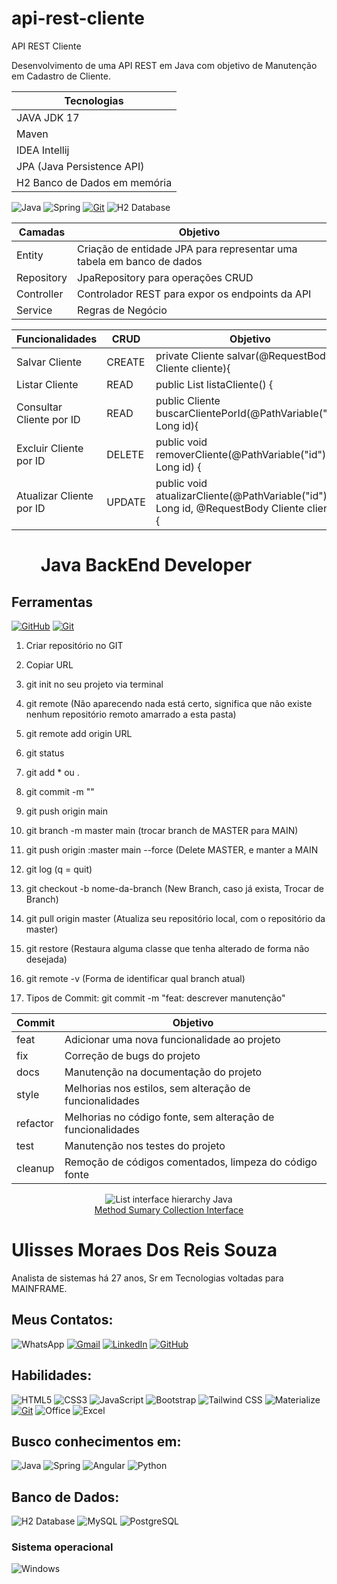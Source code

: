 # api-rest-cliente
API REST Cliente

Desenvolvimento de uma API REST em Java com objetivo de Manutenção em Cadastro de Cliente.

| Tecnologias                  |
| -----------------------------| 
| JAVA JDK 17                  |
| Maven                        |
| IDEA Intellij                |
| JPA (Java Persistence API)   |
| H2 Banco de Dados em memória |

![Java](https://img.shields.io/badge/java-%23ED8B00.svg?style=for-the-badge&logo=openjdk&logoColor=white)
![Spring](https://img.shields.io/badge/spring-%236DB33F.svg?style=for-the-badge&logo=spring&logoColor=white)
[![Git](https://img.shields.io/badge/Git-000?style=for-the-badge&logo=git&logoColor=E94D5F)](https://git-scm.com/doc)
![H2 Database](https://img.shields.io/badge/Database-H2-blue)

| Camadas    | Objetivo                                                              |
| ---------- | --------------------------------------------------------------------- | 
| Entity     | Criação de entidade JPA para representar uma tabela em banco de dados |
| Repository | JpaRepository para operações CRUD                                     | 
| Controller | Controlador REST para expor os endpoints da API                       |
| Service    | Regras de Negócio                                                     |

| Funcionalidades          | CRUD   | Objetivo                                                                                  |
| ------------------------ | ------ | ----------------------------------------------------------------------------------------- | 
| Salvar Cliente           | CREATE | private Cliente salvar(@RequestBody Cliente cliente){                                     |
| Listar Cliente           | READ   | public List<Cliente> listaCliente() {                                                     | 
| Consultar Cliente por ID | READ   | public Cliente buscarClientePorId(@PathVariable("id") Long id){                           |
| Excluir Cliente por ID   | DELETE | public void removerCliente(@PathVariable("id") Long id) {                                 |
| Atualizar Cliente por ID | UPDATE | public void atualizarCliente(@PathVariable("id") Long id, @RequestBody Cliente cliente) { |

<h1>   
     <img align="center" width="40px">
    <span> Java BackEnd Developer</span>
</h1>

## Ferramentas
[![GitHub](https://img.shields.io/badge/GitHub-000?style=for-the-badge&logo=github&logoColor=30A3DC)](https://docs.github.com/)
[![Git](https://img.shields.io/badge/Git-000?style=for-the-badge&logo=git&logoColor=E94D5F)](https://git-scm.com/doc) 

01. Criar repositório no GIT

02. Copiar URL

03. git init no seu projeto via terminal

04. git remote <enter>  (Não aparecendo nada está certo, significa que não existe nenhum repositório remoto amarrado a esta pasta)

05. git remote add origin URL

06. git status

07. git add * ou .

08. git commit -m ""

09. git push origin main

10. git branch -m master main (trocar branch de MASTER para MAIN)

11. git push origin :master main --force (Delete MASTER, e manter a MAIN

12. git log (q = quit)

13. git checkout -b nome-da-branch (New Branch, caso já exista, Trocar de Branch)

14. git pull origin master (Atualiza seu repositório local, com o repositório da master)

15. git restore (Restaura alguma classe que tenha alterado de forma não desejada)

16. git remote -v (Forma de identificar qual branch atual)

17. Tipos de Commit: git commit -m "feat: descrever manutenção"

| Commit   | Objetivo                                                    |
| -------- | ----------------------------------------------------------- | 
| feat     | Adicionar uma nova funcionalidade ao projeto                |
| fix      | Correção de bugs do projeto                                 | 
| docs     | Manutenção na documentação do projeto                       |
| style    | Melhorias nos estilos, sem alteração de funcionalidades     |
| refactor | Melhorias no código fonte, sem alteração de funcionalidades |
| test     | Manutenção nos testes do projeto                            |
| cleanup  | Remoção de códigos comentados, limpeza do código fonte      |

<p align="center">
<img src="./assets/image/collection-framework-methods.png" alt="List interface hierarchy Java"><br>
<a href="https://docs.oracle.com/en/java/javase/17/docs/api/java.base/java/util/Collection.html">Method Sumary Collection Interface</a>
</p>


# Ulisses Moraes Dos Reis Souza

Analista de sistemas há 27 anos, Sr em Tecnologias voltadas para MAINFRAME.

## Meus Contatos:

![WhatsApp](https://img.shields.io/badge/-+55.67.99143.3242-000?style=for-the-badge&logo=whatsapp&logoColor=62b1d4&color:FFF)
[![Gmail](https://img.shields.io/badge/Gmail-333333?style=for-the-badge&logo=gmail&logoColor=red)](mailto:ulissesmoraes74@gmail.com)
[![LinkedIn](https://img.shields.io/badge/LinkedIn-000?style=for-the-badge&logo=linkedin&logoColor=0E76A8)](https://www.linkedin.com/in/ulissesmoraesrsouza/)
[![GitHub](https://img.shields.io/badge/GitHub-100000?style=for-the-badge&logo=github&logoColor=white)](https://github.com/UlissesMoraesTI)

## Habilidades:

![HTML5](https://img.shields.io/badge/HTML5-000?style=for-the-badge&logo=html5)
![CSS3](https://img.shields.io/badge/CSS3-000?style=for-the-badge&logo=css3&logoColor=264CE4)
![JavaScript](https://img.shields.io/badge/JavaScript-000?style=for-the-badge&logo=javascript)
![Bootstrap](https://img.shields.io/badge/bootstrap-%238511FA.svg?style=for-the-badge&logo=bootstrap&logoColor=white)
![Tailwind CSS](https://img.shields.io/badge/Tailwindcss-000?style=for-the-badge&logo=tailwindcss)
![Materialize](https://img.shields.io/badge/Materialize-000?style=for-the-badge&logo=css)
[![Git](https://img.shields.io/badge/Git-000?style=for-the-badge&logo=git&logoColor=E94D5F)](https://git-scm.com/doc)
![Office](https://img.shields.io/badge/Microsoft_Office-D83B01?style=for-the-badge&logo=microsoft-office&logoColor=white)
![Excel](https://img.shields.io/badge/Microsoft_Excel-217346?style=for-the-badge&logo=microsoft-excel&logoColor=white)

## Busco conhecimentos em:

![Java](https://img.shields.io/badge/java-%23ED8B00.svg?style=for-the-badge&logo=openjdk&logoColor=white)
![Spring](https://img.shields.io/badge/spring-%236DB33F.svg?style=for-the-badge&logo=spring&logoColor=white)
![Angular](https://img.shields.io/badge/Angular-DD0031?style=for-the-badge&logo=angular&logoColor=white)
![Python](https://img.shields.io/badge/python-3670A0?style=for-the-badge&logo=python&logoColor=ffdd54)

## Banco de Dados:

![H2 Database](https://img.shields.io/badge/Database-H2-blue)
![MySQL](https://img.shields.io/badge/MySQL-00000F?style=for-the-badge&logo=mysql&logoColor=white)
![PostgreSQL](https://img.shields.io/badge/PostgreSQL-000?style=for-the-badge&logo=postgresql)

### Sistema operacional

![Windows](https://img.shields.io/badge/Windows-000?style=for-the-badge&logo=windows&logoColor=2CA5E0)

